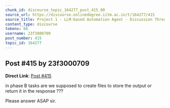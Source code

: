 ```yaml
---
chunk_id: discourse_topic_164277_post_415_00
source_url: https://discourse.onlinedegree.iitm.ac.in/t/164277/415
source_title: Project 1 - LLM-based Automation Agent - Discussion Thread [TDS Jan 2025]
content_type: discourse
tokens: 66
username: 23f3000709
post_number: 415
topic_id: 164277
---
```


## Post #415 by 23f3000709

**Direct Link**: [Post #415](https://discourse.onlinedegree.iitm.ac.in/t/164277/415)

in phase B tasks are we supposed to create files to store the output or return it in the response ???

Please answer ASAP sir.
